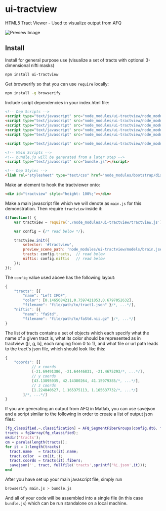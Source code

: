 # ui-tractview
HTML5 Tract Viewer - Used to visualize output from AFQ

![Preview Image](https://raw.githubusercontent.com/stevengeeky/ui-tractview/master/images/preview.png)

## Install

Install for general purpose use (visualize a set of tracts with optional 3-dimensional nifti masks)

```bash
npm install ui-tractview
```

Get browserify so that you can use `require` locally:

```bash
npm install -g browserify
```

Include script dependencies in your index.html file:

```html
<!-- Dep Scripts -->
<script type="text/javascript" src="node_modules/ui-tractview/node_modules/jquery/dist/jquery.min.js"></script>
<script type="text/javascript" src="node_modules/ui-tractview/node_modules/three/build/three.min.js"></script>
<script type="text/javascript" src="node_modules/ui-tractview/node_modules/three/examples/js/loaders/VTKLoader.js"></script>
<script type="text/javascript" src="node_modules/ui-tractview/node_modules/bootstrap/dist/js/bootstrap.min.js"></script>
<script type="text/javascript" src="node_modules/ui-tractview/node_modules/panning-orbit-controls/dist/panning-orbit-controls.js"></script>

<script type="text/javascript" src="node_modules/ui-tractview/node_modules/pako/dist/pako_inflate.min.js"></script>

<!-- Main Scripts -->
<!-- bundle.js will be generated from a later step -->
<script type="text/javascript" src="bundle.js"></script>

<!-- Dep Styles -->
<link rel="stylesheet" type="text/css" href="node_modules/bootstrap/dist/css/bootstrap.min.css" />
```

Make an element to hook the tractviewer onto:

```html
<div id="tractview" style="height: 100%;"></div>
```

Make a main javascript file which we will denote as `main.js` for this demonstration. Then require `tractview` inside it:

```javascript
$(function() {
    var tractview = require('./node_modules/ui-tractview/tractview.js');

    var config = {/* read below */};

    tractview.init({
        selector: '#tractview',
        preview_scene_path: 'node_modules/ui-tractview/models/brain.json',
        tracts: config.tracts,  // read below
        niftis: config.niftis   // read below
    });
});
```

The `config` value used above has the following layout:

```javascript
{
    "tracts": [{
        "name": "Left IFOF",
        "color": [0.1465684211,0.7597421053,0.6797052632],
        "filename": "file/path/to/tract1.json" }/*, ...*/],
    "niftis": [{
        "name": "faStd",
        "filename": "file/path/to/faStd.nii.gz" }/*, ...*/]
}
```

The list of tracts contains a set of objects which each specify what the name of a given tract is, what its color should be represented as in tractview ([r, g, b], each ranging from 0 to 1), and what file or url path leads to the tract's json file, which should look like this:

```javascript
{
    "coords": [[
            // x coords
            [-21.69491386, -21.64446831, -21.4675293/*, ...*/],
            // y coords
            [43.13895035, 42.14380264, 41.15979385/*, ...*/],
            // z coords
            [1.224040627, 1.165375113, 1.165637732/*, ...*/]
        ]/*, ...*/]
}
```

If you are generating an output from AFQ in Matlab, you can use savejson and a script similar to the following in order to create a list of output json files:

```matlab
[fg_classified,~,classification] = AFQ_SegmentFiberGroups(config.dt6, fg, [], [], false);
tracts = fg2Array(fg_classified);
mkdir('tracts');
cm = parula(length(tracts));
for it = 1:length(tracts)
  tract.name   = tracts(it).name;
  tract.color  = cm(it,:);
  tract.coords = tracts(it).fibers;
  savejson('', tract, fullfile('tracts',sprintf('%i.json',it)));
end
```

After you have set up your main javascript file, simply run

```bash
browserify main.js > bundle.js
```

And all of your code will be assembled into a single file (in this case `bundle.js`) which can be run standalone on a local machine.